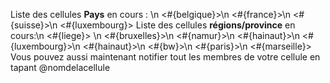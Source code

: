 Liste des cellules **Pays** en cours : \n
<#{belgique}>\n
<#{france}>\n
<#{suisse}>\n
<#{luxembourg}>
Liste des cellules **régions/province** en cours:\n
<#{liege}> \n
<#{bruxelles}>\n
<#{namur}>\n
<#{hainaut}>\n
<#{luxembourg}>\n
<#{hainaut}>\n
<#{bw}>\n
<#{paris}>\n
<#{marseille}>
Vous pouvez aussi maintenant notifier tout les membres de votre cellule en tapant @nomdelacellule
